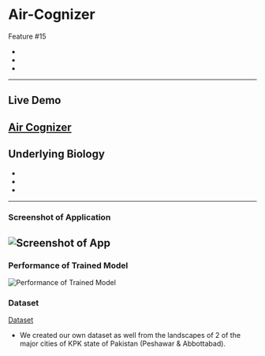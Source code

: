# Air-Cognizer
Feature #15

-
-
-
---
## Live Demo
[Air Cognizer](https://reliance-fyp.github.io/Air-Cognizer/)
---

## Underlying Biology
-
-
-
---
### Screenshot of Application
![Screenshot of App](https://raw.githubusercontent.com/Reliance-FYP/Air-Cognizer/main/app.png)
---

### Performance of Trained Model
![Performance of Trained Model](https://raw.githubusercontent.com/Reliance-FYP/Air-Cognizer/main/Performance.png)

### Dataset
[Dataset](https://drive.google.com/drive/folders/1WzDgkOuZiXxWaIJ1DOWE9JrOKD0ikrT3)
- We created our own dataset as well from the landscapes of 2 of the major cities of KPK state of Pakistan (Peshawar & Abbottabad).
